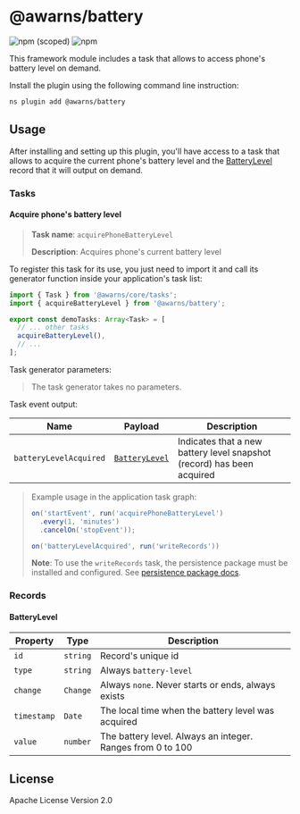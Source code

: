 # @awarns/battery
![npm (scoped)](https://img.shields.io/npm/v/@awarns/battery)
![npm](https://img.shields.io/npm/dm/@awarns/battery)

This framework module includes a task that allows to access phone's battery level on demand.

Install the plugin using the following command line instruction:

```bash
ns plugin add @awarns/battery
```

## Usage

After installing and setting up this plugin, you'll have access to a task that allows to acquire the current phone's battery level and the [BatteryLevel](#batterylevel) record that it will output on demand.

### Tasks

#### Acquire phone's battery level

> **Task name**: `acquirePhoneBatteryLevel`
> 
> **Description**: Acquires phone's current battery level

To register this task for its use, you just need to import it and call its generator function inside your application's task list:

```ts
import { Task } from '@awarns/core/tasks';
import { acquireBatteryLevel } from '@awarns/battery';

export const demoTasks: Array<Task> = [
  // ... other tasks
  acquireBatteryLevel(),
  // ...
];
```

Task generator parameters:

> The task generator takes no parameters. 

Task event output:

| Name                   | Payload                         | Description                                                            |
|------------------------|---------------------------------|------------------------------------------------------------------------|
| `batteryLevelAcquired` | [`BatteryLevel`](#batterylevel) | Indicates that a new battery level snapshot (record) has been acquired |

> Example usage in the application task graph:
> ```ts
> on('startEvent', run('acquirePhoneBatteryLevel')
>   .every(1, 'minutes')
>   .cancelOn('stopEvent'));
> 
> on('batteryLevelAcquired', run('writeRecords'))
> ```
> **Note**: To use the `writeRecords` task, the persistence package must be installed and configured. See [persistence package docs](../persistence/README.md).

### Records

#### BatteryLevel

| Property    | Type     | Description                                                |
|-------------|----------|------------------------------------------------------------|
| `id`        | `string` | Record's unique id                                         |
| `type`      | `string` | Always `battery-level`                                     |
| `change`    | `Change` | Always `none`. Never starts or ends, always exists         |
| `timestamp` | `Date`   | The local time when the battery level was acquired         |
| `value`     | `number` | The battery level. Always an integer. Ranges from 0 to 100 |


## License

Apache License Version 2.0
